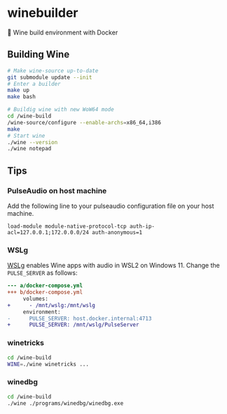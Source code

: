 # winebuilder

🍷 Wine build environment with Docker

## Building Wine

```bash
# Make wine-source up-to-date
git submodule update --init
# Enter a builder
make up
make bash

# Buildig wine with new WoW64 mode
cd /wine-build
/wine-source/configure --enable-archs=x86_64,i386
make
# Start wine
./wine --version
./wine notepad
```

## Tips

### PulseAudio on host machine

Add the following line to your pulseaudio configuration file on your host machine.

```
load-module module-native-protocol-tcp auth-ip-acl=127.0.0.1;172.0.0.0/24 auth-anonymous=1
```

### WSLg

[WSLg](https://github.com/microsoft/wslg) enables Wine apps with audio in WSL2 on Windows 11.
Change the `PULSE_SERVER` as follows:

```diff
--- a/docker-compose.yml
+++ b/docker-compose.yml
     volumes:
+      - /mnt/wslg:/mnt/wslg
     environment:
-      PULSE_SERVER: host.docker.internal:4713
+      PULSE_SERVER: /mnt/wslg/PulseServer
```

### winetricks

```bash
cd /wine-build
WINE=./wine winetricks ...
```

### winedbg

```bash
cd /wine-build
./wine ./programs/winedbg/winedbg.exe
```
